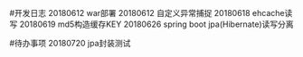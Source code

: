 #开发日志
20180612 war部署
20180612 自定义异常捕捉
20180618 ehcache读写
20180619 md5构造缓存KEY
20180626 spring boot jpa(Hibernate)读写分离

#待办事项
20180720 jpa封装测试